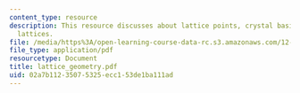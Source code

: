 ```yaml
---
content_type: resource
description: This resource discusses about lattice points, crystal basis, and crystal
  lattices.
file: /media/https%3A/open-learning-course-data-rc.s3.amazonaws.com/12-524-mechanical-properties-of-rocks-fall-2005/02a7b11235075325ecc153de1ba111ad_lattice_geometry.pdf
file_type: application/pdf
resourcetype: Document
title: lattice_geometry.pdf
uid: 02a7b112-3507-5325-ecc1-53de1ba111ad
---
```

